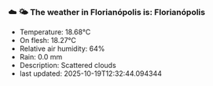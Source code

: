 ### ☁️ 🌤️  The weather in Florianópolis is: Florianópolis

- Temperature: 18.68°C
- On flesh: 18.27°C
- Relative air humidity: 64%
- Rain: 0.0 mm
- Description: Scattered clouds
- last updated: 2025-10-19T12:32:44.094344
